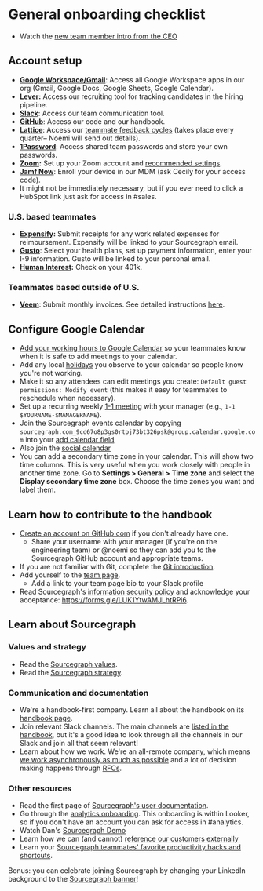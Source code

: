 # General onboarding checklist

- Watch the [new team member intro from the CEO](https://www.youtube.com/watch?v=EVHUGZe5uts)

## Account setup

- **[Google Workspace/Gmail](https://www.google.com/gmail/)**: Access all Google Workspace apps in our org (Gmail, Google Docs, Google Sheets, Google Calendar).
- **[Lever](https://www.lever.co/):** Access our recruiting tool for tracking candidates in the hiring pipeline.
- **[Slack](https://slack.com/)**: Access our team communication tool.
- **[GitHub](https://github.com/sourcegraph/)**: Access our code and our handbook.
- **[Lattice](https://sourcegraph.latticehq.com/)**: Access our [teammate feedback cycles](../review-cycles/index.md) (takes place every quarter– Noemi will send out details).
- **[1Password](https://1password.com/)**: Access shared team passwords and store your own passwords.
- **[Zoom](https://zoom.us/signin):** Set up your Zoom account and [recommended settings](../../communication.md#video-calls). 
- **[Jamf Now](https://sourcegraph.jamfcloud.com/)**: Enroll your device in our MDM (ask Cecily for your access code).
- It might not be immediately necessary, but if you ever need to click a HubSpot link just ask for access in #sales.


### U.S. based teammates

- **[Expensify](https://www.expensify.com/signin):** Submit receipts for any work related expenses for reimbursement. Expensify will be linked to your Sourcegraph email.
- **[Gusto](https://gusto.com/)**: Select your health plans, set up payment information, enter your I-9 information. Gusto will be linked to your personal email.
- **[Human Interest](https://humaninterest.com/):** Check on your 401k.

### Teammates based outside of U.S.

- **[Veem](https://veem.com/)**: Submit monthly invoices. See detailed instructions [here](../invoices.md).

## Configure Google Calendar

- [Add your working hours to Google Calendar](https://calendar.google.com/calendar/r/settings) so your teammates know when it is safe to add meetings to your calendar.
- Add any local [holidays](../holidays.md) you observe to your calendar so people know you're not working.
- Make it so any attendees can edit meetings you create: `Default guest permissions: Modify event` (this makes it easy for teammates to reschedule when necessary).
- Set up a recurring weekly [1-1 meeting](../../leadership/1-1.md) with your manager (e.g., `1-1 $YOURNAME-$MANAGERNAME`).
- Join the Sourcegraph events calendar by copying `sourcegraph.com_9cd67o8p3gs0rtpj73bt326psk@group.calendar.google.com` into your [add calendar field](https://calendar.google.com/calendar/u/0/r/settings/addcalendar?) 
- Also join the [social calendar](../../../company/remote/social_calendar.md)
- You can add a secondary time zone in your calendar. This will show two time columns. This is very useful when you work closely with people in another time zone. Go to **Settings > General > Time zone** and select the **Display secondary time zone** box. Choose the time zones you want and label them.

## Learn how to contribute to the handbook

- [Create an account on GitHub.com](https://github.com/join) if you don't already have one.
   - Share your username with your manager (if you're on the engineering team) or @noemi so they can add you to the Sourcegraph GitHub account and appropriate teams.
- If you are not familiar with Git, complete the [Git introduction](git_intro.md).
- Add yourself to the [team page](../../../company/team/index.md).
  - Add a link to your team page bio to your Slack profile
- Read Sourcegraph's [information security policy](https://about.sourcegraph.com/security) and acknowledge your acceptance: https://forms.gle/LUK1YtwAMJLhtRPi6.

## Learn about Sourcegraph

### Values and strategy

- Read the [Sourcegraph values](../../../company/values.md).
- Read the [Sourcegraph strategy](../../../company/strategy.md).

### Communication and documentation

- We're a handbook-first company. Learn all about the handbook on its [handbook page](../../usage.md).
- Join relevant Slack channels. The main channels are [listed in the handbook](../../communication/team_chat.md#channels), but it's a good idea to look through all the channels in our Slack and join all that seem relevant!
- Learn about how we work. We're an all-remote company, which means [we work asynchronously as much as possible](../../../company/remote/index.md#all-remote) and a lot of decision making happens through [RFCs](../../communication/rfcs/index.md).

### Other resources 

- Read the first page of [Sourcegraph's user documentation](https://docs.sourcegraph.com/user).
- Go through the [analytics onboarding](https://sourcegraph.looker.com/projects/sourcegraph_events/files/1_home.md). This onboarding is within Looker, so if you don't have an account you can ask for access in #analytics.
- Watch Dan's [Sourcegraph Demo](https://drive.google.com/file/d/1VUZ0rnZQpNgjtGDI0tMC-h-OtL0Czz8H/view)
- Learn how we can (and cannot) [reference our customers externally](../../sales/index.md#customer)
- Learn your [Sourcegraph teammates' favorite productivity hacks and shortcuts](../../../company/remote/teammate-recommended_productivity_hacks.md). 

Bonus: you can celebrate joining Sourcegraph by changing your LinkedIn background to the [Sourcegraph banner](https://drive.google.com/file/d/1Fgrn_vaVVHVcKTaX9g5fDh9_Bwk9jL3E/view?usp=sharing)!
